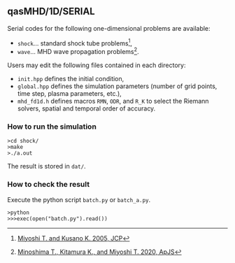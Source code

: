 ## qasMHD/1D/SERIAL
Serial codes for the following one-dimensional problems are available:
- `shock`... standard shock tube problems[^1],
- `wave`... MHD wave propagation problems[^2].

Users may edit the following files contained in each directory:
- `init.hpp` defines the initial condition,
- `global.hpp` defines the simulation parameters (number of grid points, time step, plasma parameters, etc.),
- `mhd_fd1d.h` defines macros `RMN`, `ODR`, and `R_K` to select the Riemann solvers, spatial and temporal order of accuracy.

### How to run the simulation
```
>cd shock/
>make
>./a.out
```

The result is stored in `dat/`.

### How to check the result
Execute the python script `batch.py` or `batch_a.py`.
```
>python
>>>exec(open("batch.py").read())
```

[^1]: [Miyoshi T. and Kusano K. 2005, JCP](https://www.sciencedirect.com/science/article/pii/S0021999105001142?via%3Dihub)
[^2]: [Minoshima T., Kitamura K., and Miyoshi T. 2020, ApJS](https://iopscience.iop.org/article/10.3847/1538-4365/ab8aee/meta)
